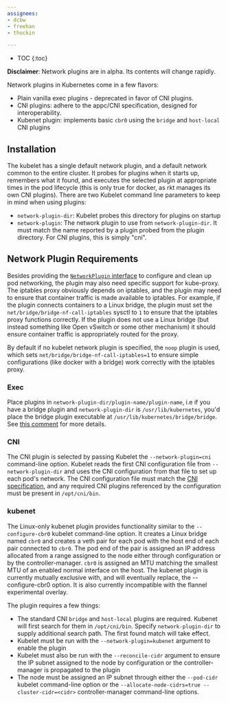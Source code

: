 ```yaml
---
assignees:
- dcbw
- freehan
- thockin

---
```


* TOC
{:toc}

__Disclaimer__: Network plugins are in alpha. Its contents will change rapidly.

Network plugins in Kubernetes come in a few flavors:

* Plain vanilla exec plugins - deprecated in favor of CNI plugins.
* CNI plugins: adhere to the appc/CNI specification, designed for interoperability.
* Kubenet plugin: implements basic `cbr0` using the `bridge` and `host-local` CNI plugins

## Installation

The kubelet has a single default network plugin, and a default network common to the entire cluster. It probes for plugins when it starts up, remembers what it found, and executes the selected plugin at appropriate times in the pod lifecycle (this is only true for docker, as rkt manages its own CNI plugins). There are two Kubelet command line parameters to keep in mind when using plugins:

* `network-plugin-dir`: Kubelet probes this directory for plugins on startup
* `network-plugin`: The network plugin to use from `network-plugin-dir`.  It must match the name reported by a plugin probed from the plugin directory.  For CNI plugins, this is simply "cni".

## Network Plugin Requirements

Besides providing the [`NetworkPlugin` interface](https://github.com/kubernetes/kubernetes/tree/{{page.version}}.0/pkg/kubelet/network/plugins.go) to configure and clean up pod networking, the plugin may also need specific support for kube-proxy.  The iptables proxy obviously depends on iptables, and the plugin may need to ensure that container traffic is made available to iptables.  For example, if the plugin connects containers to a Linux bridge, the plugin must set the `net/bridge/bridge-nf-call-iptables` sysctl to `1` to ensure that the iptables proxy functions correctly.  If the plugin does not use a Linux bridge (but instead something like Open vSwitch or some other mechanism) it should ensure container traffic is appropriately routed for the proxy.

By default if no kubelet network plugin is specified, the `noop` plugin is used, which sets `net/bridge/bridge-nf-call-iptables=1` to ensure simple configurations (like docker with a bridge) work correctly with the iptables proxy.

### Exec

Place plugins in `network-plugin-dir/plugin-name/plugin-name`, i.e if you have a bridge plugin and `network-plugin-dir` is `/usr/lib/kubernetes`, you'd place the bridge plugin executable at `/usr/lib/kubernetes/bridge/bridge`. See [this comment](https://github.com/kubernetes/kubernetes/tree/{{page.version}}.0/pkg/kubelet/network/exec/exec.go) for more details.

### CNI

The CNI plugin is selected by passing Kubelet the `--network-plugin=cni` command-line option.  Kubelet reads the first CNI configuration file from `--network-plugin-dir` and uses the CNI configuration from that file to set up each pod's network.  The CNI configuration file must match the [CNI specification](https://github.com/containernetworking/cni/blob/master/SPEC.md), and any required CNI plugins referenced by the configuration must be present in `/opt/cni/bin`.

### kubenet

The Linux-only kubenet plugin provides functionality similar to the `--configure-cbr0` kubelet command-line option.  It creates a Linux bridge named `cbr0` and creates a veth pair for each pod with the host end of each pair connected to `cbr0`.  The pod end of the pair is assigned an IP address allocated from a range assigned to the node either through configuration or by the controller-manager.  `cbr0` is assigned an MTU matching the smallest MTU of an enabled normal interface on the host.  The kubenet plugin is currently mutually exclusive with, and will eventually replace, the --configure-cbr0 option.  It is also currently incompatible with the flannel experimental overlay.

The plugin requires a few things:

* The standard CNI `bridge` and `host-local` plugins are required. Kubenet will first search for them in `/opt/cni/bin`. Specify `network-plugin-dir` to supply additional search path. The first found match will take effect.
* Kubelet must be run with the `--network-plugin=kubenet` argument to enable the plugin
* Kubelet must also be run with the `--reconcile-cidr` argument to ensure the IP subnet assigned to the node by configuration or the controller-manager is propagated to the plugin
* The node must be assigned an IP subnet through either the `--pod-cidr` kubelet command-line option or the `--allocate-node-cidrs=true --cluster-cidr=<cidr>` controller-manager command-line options.
